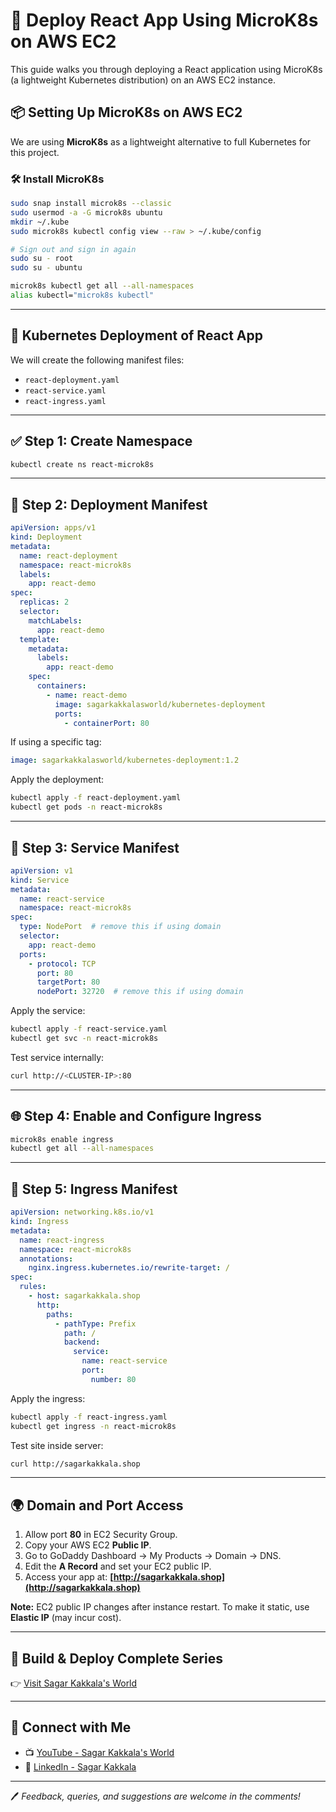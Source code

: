 # 🚀 Deploy React App Using MicroK8s on AWS EC2

This guide walks you through deploying a React application using MicroK8s (a lightweight Kubernetes distribution) on an AWS EC2 instance.


## 📦 Setting Up MicroK8s on AWS EC2

We are using **MicroK8s** as a lightweight alternative to full Kubernetes for this project.

### 🛠 Install MicroK8s

```bash
sudo snap install microk8s --classic
sudo usermod -a -G microk8s ubuntu
mkdir ~/.kube
sudo microk8s kubectl config view --raw > ~/.kube/config

# Sign out and sign in again
sudo su - root
sudo su - ubuntu

microk8s kubectl get all --all-namespaces
alias kubectl="microk8s kubectl"
````

---

## 🚧 Kubernetes Deployment of React App

We will create the following manifest files:

* `react-deployment.yaml`
* `react-service.yaml`
* `react-ingress.yaml`

---

## ✅ Step 1: Create Namespace

```bash
kubectl create ns react-microk8s
```

---

## 📄 Step 2: Deployment Manifest

```yaml
apiVersion: apps/v1
kind: Deployment
metadata:
  name: react-deployment
  namespace: react-microk8s
  labels:
    app: react-demo
spec:
  replicas: 2
  selector:
    matchLabels:
      app: react-demo
  template:
    metadata:
      labels:
        app: react-demo
    spec:
      containers:
        - name: react-demo
          image: sagarkakkalasworld/kubernetes-deployment
          ports:
            - containerPort: 80
```

If using a specific tag:

```yaml
image: sagarkakkalasworld/kubernetes-deployment:1.2
```

Apply the deployment:

```bash
kubectl apply -f react-deployment.yaml
kubectl get pods -n react-microk8s
```

---

## 📄 Step 3: Service Manifest

```yaml
apiVersion: v1
kind: Service
metadata:
  name: react-service
  namespace: react-microk8s
spec:
  type: NodePort  # remove this if using domain
  selector:
    app: react-demo
  ports:
    - protocol: TCP
      port: 80
      targetPort: 80
      nodePort: 32720  # remove this if using domain
```

Apply the service:

```bash
kubectl apply -f react-service.yaml
kubectl get svc -n react-microk8s
```

Test service internally:

```bash
curl http://<CLUSTER-IP>:80
```

---

## 🌐 Step 4: Enable and Configure Ingress

```bash
microk8s enable ingress
kubectl get all --all-namespaces
```

---

## 📄 Step 5: Ingress Manifest

```yaml
apiVersion: networking.k8s.io/v1
kind: Ingress
metadata:
  name: react-ingress
  namespace: react-microk8s
  annotations:
    nginx.ingress.kubernetes.io/rewrite-target: /
spec:
  rules:
    - host: sagarkakkala.shop
      http:
        paths:
          - pathType: Prefix
            path: /
            backend:
              service:
                name: react-service
                port:
                  number: 80
```

Apply the ingress:

```bash
kubectl apply -f react-ingress.yaml
kubectl get ingress -n react-microk8s
```

Test site inside server:

```bash
curl http://sagarkakkala.shop
```

---

## 🌍 Domain and Port Access

1. Allow port **80** in EC2 Security Group.
2. Copy your AWS EC2 **Public IP**.
3. Go to GoDaddy Dashboard → My Products → Domain → DNS.
4. Edit the **A Record** and set your EC2 public IP.
5. Access your app at: **[http://sagarkakkala.shop](http://sagarkakkala.shop)**

**Note:** EC2 public IP changes after instance restart. To make it static, use **Elastic IP** (may incur cost).

---

## 🎥 Build & Deploy Complete Series

👉 [Visit Sagar Kakkala's World](https://www.sagarkakkalasworld.com)

---

## 🤝 Connect with Me

* 📺 [YouTube - Sagar Kakkala's World](https://www.youtube.com/@SagarKakkalasWorld)
* 💼 [LinkedIn - Sagar Kakkala](https://www.linkedin.com/in/sagar-kakkala)

---

🖊 *Feedback, queries, and suggestions are welcome in the comments!*
